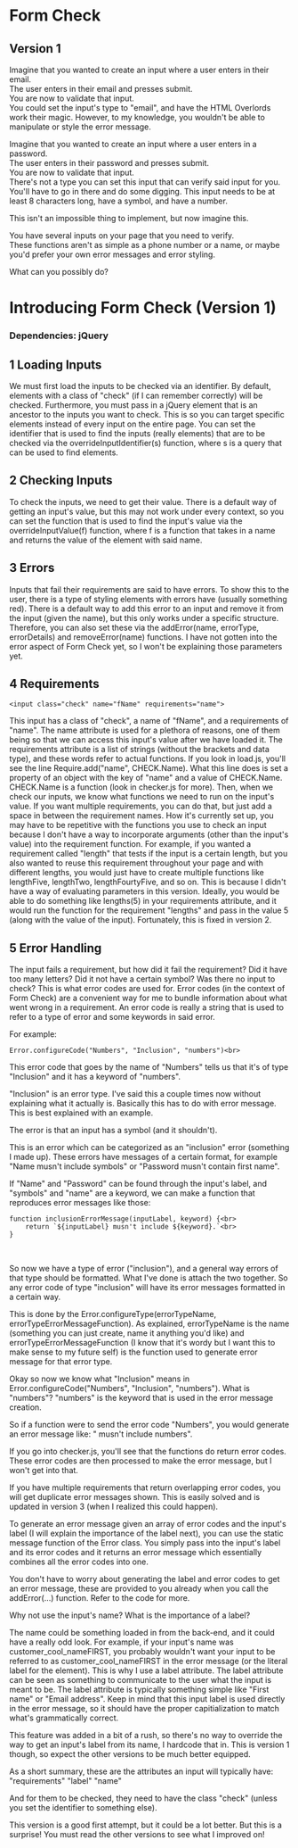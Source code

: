 # Form Check<br>
## Version 1<br>

Imagine that you wanted to create an input where a user enters in their email.<br>
The user enters in their email and presses submit.<br>
You are now to validate that input.<br>
You could set the input's type to "email", and have the HTML Overlords work their magic.
However, to my knowledge, you wouldn't be able to manipulate or style the error message.<br>

Imagine that you wanted to create an input where a user enters in a password.<br>
The user enters in their password and presses submit.<br>
You are now to validate that input.<br>
There's not a type you can set this input that can verify said input for you.<br>
You'll have to go in there and do some digging. This input needs to be at least
8 characters long, have a symbol, and have a number.<br>

This isn't an impossible thing to implement, but now imagine this.<br>

You have several inputs on your page that you need to verify.<br>These functions aren't as
simple as a phone number or a name, or maybe you'd prefer your own error messages and error styling.<br>

What can you possibly do?<br>
# Introducing Form Check (Version 1)<br>
  ### Dependencies: jQuery<br>
  
## 1 Loading Inputs <br>
We must first load the inputs to be checked via an identifier. By default, elements with a class of "check" (if I can remember correctly) will be checked. Furthermore, you must pass in a jQuery element that is an ancestor to the inputs you want to check. This is so you can target specific elements instead of every input on the entire page. You can set the identifier that is used to find the inputs (really elements) that are to be checked via the overrideInputIdentifier(s) function, where s is a query that can be used to find elements.

## 2 Checking Inputs <br>
To check the inputs, we need to get their value. There is a default way of getting an input's value, but this may not work under every context, so you can set the function that is used to find the input's value via the overrideInputValue(f) function, where f is a function that takes in a name and returns the value of the element with said name.

## 3 Errors <br>
Inputs that fail their requirements are said to have errors. To show this to the user, there is a type of styling elements with errors have (usually something red). There is a default way to add this error to an input and remove it from the input (given the name), but this only works under a specific structure. Therefore, you can also set these via the addError(name, errorType, errorDetails) and removeError(name) functions. I have not gotten into the error aspect of Form Check yet, so I won't be explaining those parameters yet.

## 4 Requirements <br>
```
<input class="check" name="fName" requirements="name">
```
This input has a class of "check", a name of "fName", and a requirements of "name".
The name attribute is used for a plethora of reasons, one of them being so that we can access this input's
value after we have loaded it. 
The requirements attribute is a list of strings (without the brackets and data type), and these words refer to actual functions. If you look in load.js, you'll see the line Require.add("name", CHECK.Name). What this line does is set a property of an object with the key of "name" and a value of CHECK.Name. CHECK.Name is a function (look in checker.js for more). 
Then, when we check our inputs, we know what functions we need to run on the input's value.
If you want multiple requirements, you can do that, but just add a space in between the requirement names.
How it's currently set up, you may have to be repetitive with the functions you use to check an input because I don't have a way to incorporate arguments (other than the input's value) into the requirement function.
For example, if you wanted a requirement called "length" that tests if the input is a certain length, but you also wanted to reuse this requirement throughout your page and with different lengths, you would just have to create multiple functions like lengthFive, lengthTwo, lengthFourtyFive, and so on. This is because I didn't have a way of evaluating parameters in this version. Ideally, you would be able to do something like lengths(5) in your requirements attribute, and it would run the function for the requirement "lengths" and pass in the value 5 (along with the value of the input).
Fortunately, this is fixed in version 2.

## 5 Error Handling <br>
The input fails a requirement, but how did it fail the requirement? Did it have too many letters? Did it not have a certain symbol? Was there no input to check? This is what error codes are used for. Error codes (in the context of Form Check) are a convenient way for me to bundle information about what went wrong in a requirement. An error code is really a string that is used to refer to a type of error and some keywords in said error.

For example:<br>
```
Error.configureCode("Numbers", "Inclusion", "numbers")<br>
```

This error code that goes by the name of "Numbers" tells us that it's of type "Inclusion" and it has a keyword of "numbers". <br>

"Inclusion" is an error type. I've said this a couple times now without explaining what it actually is. Basically this has to do with error message. This is best explained with an example.<br>

The error is that an input has a symbol (and it shouldn't).<br>

This is an error which can be categorized as an "inclusion" error (something I made up). These errors have messages of a certain format, for example "Name musn't include symbols" or "Password musn't contain first name".<br>

If "Name" and "Password" can be found through the input's label, and "symbols" and "name" are a keyword, we can make a function that reproduces error messages like those:<br>
```
function inclusionErrorMessage(inputLabel, keyword) {<br>
	return `${inputLabel} musn't include ${keyword}.`<br>
}
```
<br>

So now we have a type of error ("inclusion"), and a general way errors of that type should be formatted. What I've done is attach the two together. So any error code of type "inclusion" will have its error messages formatted in a certain way.<br>

This is done by the Error.configureType(errorTypeName, errorTypeErrorMessageFunction). As explained, errorTypeName is the name (something you can just create, name it anything you'd like) and errorTypeErrorMessageFunction (I know that it's wordy but I want this to make sense to my future self) is the function used to generate error message for that error type.<br>

Okay so now we know what "Inclusion" means in Error.configureCode("Numbers", "Inclusion", "numbers"). What is "numbers"? "numbers" is the keyword that is used in the error message creation.<br>

So if a function were to send the error code "Numbers", you would generate an error message like: "<inputLabel> musn't include numbers".<br>

If you go into checker.js, you'll see that the functions do return error codes. These error codes are then processed to make the error message, but I won't get into that.<br>

If you have multiple requirements that return overlapping error codes, you will get duplicate error messages shown. This is easily solved and is updated in version 3 (when I realized this could happen).<br>

To generate an error message given an array of error codes and the input's label (I will explain the importance of the label next), you can use the static message function of the Error class. You simply pass into the input's label and its error codes and it returns an error message which essentially combines all the error codes into one.<br>

You don't have to worry about generating the label and error codes to get an error message, these are provided to you already when you call the addError(...) function. Refer to the code for more.<br>

Why not use the input's name? What is the importance of a label?<br>

The name could be something loaded in from the back-end, and it could have a really odd look. For example, if your input's name was customer_cool_nameFIRST, you probably wouldn't want your input to be referred to as customer_cool_nameFIRST in the error message (or the literal label for the element). This is why I use a label attribute. The label attribute can be seen as something to communicate to the user what the input is meant to be. The label attribute is typically something simple like "First name" or "Email address". Keep in mind that this input label is used directly in the error message, so it should have the proper capitialization to match what's grammatically correct.<br>

This feature was added in a bit of a rush, so there's no way to override the way to get an input's label from its name, I hardcode that in. This is version 1 though, so expect the other versions to be much better equipped.<br>

As a short summary, these are the attributes an input will typically have:
	"requirements"
	"label"
	"name"

And for them to be checked, they need to have the class "check" (unless you set the identifier to something else).

This version is a good first attempt, but it could be a lot better. But this is a surprise! You must read the other versions to see what I improved on!
